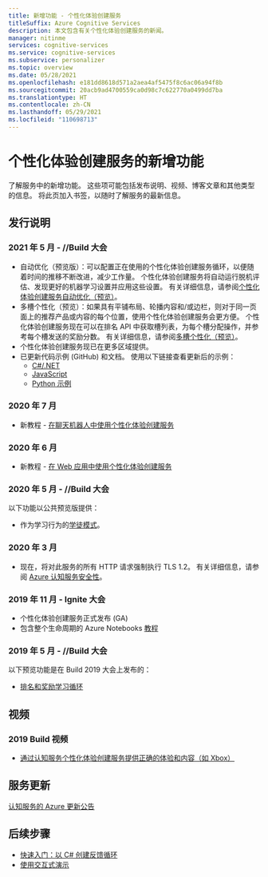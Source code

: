 ```yaml
---
title: 新增功能 - 个性化体验创建服务
titleSuffix: Azure Cognitive Services
description: 本文包含有关个性化体验创建服务的新闻。
manager: nitinme
services: cognitive-services
ms.service: cognitive-services
ms.subservice: personalizer
ms.topic: overview
ms.date: 05/28/2021
ms.openlocfilehash: e181dd8618d571a2aea4af5475f8c6ac06a94f8b
ms.sourcegitcommit: 20acb9ad4700559ca0d98c7c622770a0499dd7ba
ms.translationtype: HT
ms.contentlocale: zh-CN
ms.lasthandoff: 05/29/2021
ms.locfileid: "110698713"
---
```

# <a name="whats-new-in-personalizer"></a>个性化体验创建服务的新增功能

了解服务中的新增功能。 这些项可能包括发布说明、视频、博客文章和其他类型的信息。 将此页加入书签，以随时了解服务的最新信息。

## <a name="release-notes"></a>发行说明

### <a name="may-2021----build-conference"></a>2021 年 5 月 - //Build 大会

* 自动优化（预览版）：可以配置正在使用的个性化体验创建服务循环，以便随着时间的推移不断改进，减少工作量。 个性化体验创建服务将自动运行脱机评估、发现更好的机器学习设置并应用这些设置。 有关详细信息，请参阅[个性化体验创建服务自动优化（预览）](concept-auto-optimization.md)。
* 多槽个性化（预览）：如果具有平铺布局、轮播内容和/或边栏，则对于同一页面上的推荐产品或内容的每个位置，使用个性化体验创建服务会更方便。 个性化体验创建服务现在可以在排名 API 中获取槽列表，为每个槽分配操作，并参考每个槽发送的奖励分数。 有关详细信息，请参阅[多槽个性化（预览）](concept-multi-slot-personalization.md)。
* 个性化体验创建服务现已在更多区域提供。
* 已更新代码示例 (GitHub) 和文档。 使用以下链接查看更新后的示例：
  * [C#/.NET](https://github.com/Azure-Samples/cognitive-services-quickstart-code/tree/master/dotnet/Personalizer)
  * [JavaScript](https://github.com/Azure-Samples/cognitive-services-quickstart-code/tree/master/javascript/Personalizer)
  * [Python 示例](https://github.com/Azure-Samples/cognitive-services-quickstart-code/tree/master/python/Personalizer)

### <a name="july-2020"></a>2020 年 7 月

* 新教程 - [在聊天机器人中使用个性化体验创建服务](tutorial-use-personalizer-chat-bot.md)

### <a name="june-2020"></a>2020 年 6 月

* 新教程 - [在 Web 应用中使用个性化体验创建服务](tutorial-use-personalizer-web-app.md)

### <a name="may-2020---build-conference"></a>2020 年 5 月 - //Build 大会

以下功能以公共预览版提供：

 * 作为学习行为的[学徒模式](concept-apprentice-mode.md)。

### <a name="march-2020"></a>2020 年 3 月

* 现在，将对此服务的所有 HTTP 请求强制执行 TLS 1.2。 有关详细信息，请参阅 [Azure 认知服务安全性](../cognitive-services-security.md)。

### <a name="november-2019---ignite-conference"></a>2019 年 11 月 - Ignite 大会

* 个性化体验创建服务正式发布 (GA)
* 包含整个生命周期的 Azure Notebooks [教程](tutorial-use-azure-notebook-generate-loop-data.md)

### <a name="may-2019---build-conference"></a>2019 年 5 月 - //Build 大会

以下预览功能是在 Build 2019 大会上发布的：

* [排名和奖励学习循环](what-is-personalizer.md)

## <a name="videos"></a>视频

### <a name="2019-build-videos"></a>2019 Build 视频

* [通过认知服务个性化体验创建服务提供正确的体验和内容（如 Xbox）](https://azure.microsoft.com/resources/videos/build-2019-deliver-the-right-experiences-and-content-with-cognitive-services-personalizer/)

## <a name="service-updates"></a>服务更新

[认知服务的 Azure 更新公告](https://azure.microsoft.com/updates/?product=cognitive-services)

## <a name="next-steps"></a>后续步骤

* [快速入门：以 C# 创建反馈循环](./quickstart-personalizer-sdk.md?pivots=programming-language-csharp%253fpivots%253dprogramming-language-csharp)
* [使用交互式演示](https://personalizationdemo.azurewebsites.net/)